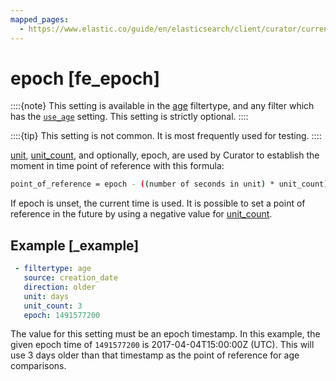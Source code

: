 ```yaml
---
mapped_pages:
  - https://www.elastic.co/guide/en/elasticsearch/client/curator/current/fe_epoch.html
---
```


# epoch [fe_epoch]

::::{note}
This setting is available in the [age](/reference/filtertype_age.md) filtertype, and any filter which has the [`use_age`](/reference/fe_use_age.md) setting. This setting is strictly optional.
::::


::::{tip}
This setting is not common.  It is most frequently used for testing.
::::


[unit](/reference/fe_unit.md), [unit_count](/reference/fe_unit_count.md), and optionally, epoch, are used by Curator to establish the moment in time point of reference with this formula:

```sh
point_of_reference = epoch - ((number of seconds in unit) * unit_count)
```

If epoch is unset, the current time is used. It is possible to set a point of reference in the future by using a negative value for [unit_count](/reference/fe_unit_count.md).

## Example [_example]

```yaml
 - filtertype: age
   source: creation_date
   direction: older
   unit: days
   unit_count: 3
   epoch: 1491577200
```

The value for this setting must be an epoch timestamp. In this example, the given epoch time of `1491577200` is 2017-04-04T15:00:00Z (UTC).  This will use 3 days older than that timestamp as the point of reference for age comparisons.


